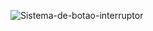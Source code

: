 ![Sistema-de-botao-interruptor](https://github.com/PortalSoap/interruptor-led-arduino/assets/82623575/cfc75f0c-51ef-4881-a737-8cd9a5262c5e)

